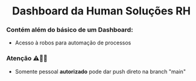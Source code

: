 <h1 align="center">Dashboard da Human Soluções RH

### Contém além do básico de um Dashboard:
- Acesso à robos para automação de processos

### Atenção ⚠️🏴‍☠️
- Somente pessoal <b>autorizado</b> pode dar push direto na branch "main"
